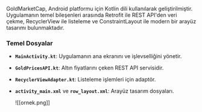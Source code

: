 
GoldMarketCap, Android platformu için Kotlin dili kullanılarak geliştirilmiştir. Uygulamanın temel bileşenleri arasında Retrofit ile REST API'den veri çekme, RecyclerView ile listeleme ve ConstraintLayout ile modern bir arayüz tasarımı bulunmaktadır.

### Temel Dosyalar

- **`MainActivity.kt`**: Uygulamanın ana ekranını ve işlevselliğini yönetir.
- **`GoldPricesAPI.kt`**: Altın fiyatlarını çeken REST API servisidir.
- **`RecyclerViewAdapter.kt`**: Listeleme işlemleri için adaptör.
- **`activity_main.xml`** ve **`row_layout.xml`**: Arayüz tasarım dosyaları.
  
  ![[ornek.png]]